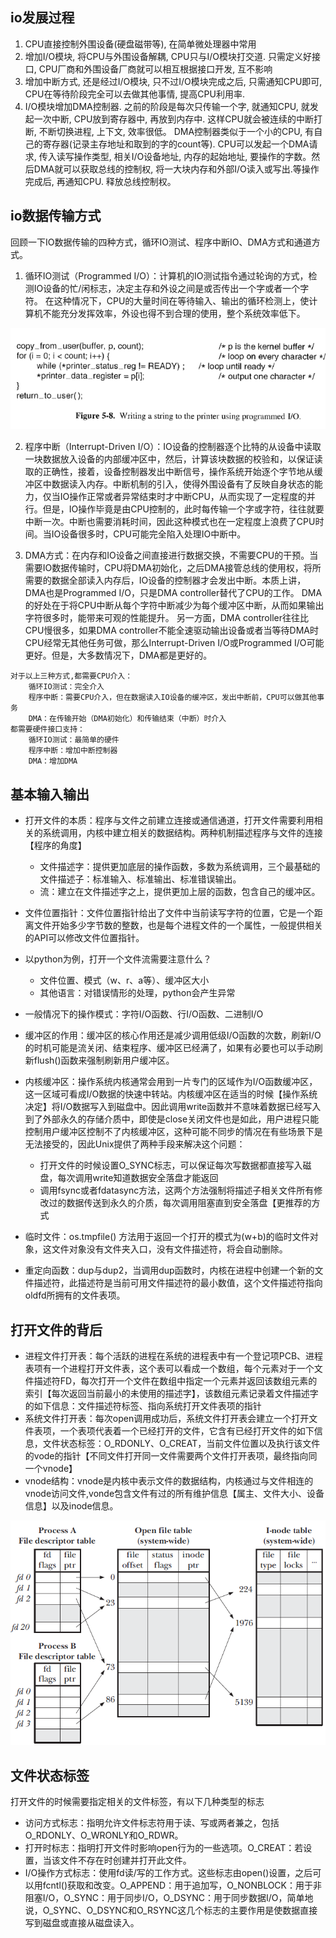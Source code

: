 ## io发展过程

1. CPU直接控制外围设备(硬盘磁带等), 在简单微处理器中常用
2. 增加I/O模块, 将CPU与外围设备解耦, CPU只与I/O模块打交道. 只需定义好接口, CPU厂商和外围设备厂商就可以相互根据接口开发, 互不影响
3. 增加中断方式, 还是经过I/O模块, 只不过I/O模块完成之后, 只需通知CPU即可, CPU在等待阶段完全可以去做其他事情, 提高CPU利用率.
4. I/O模块增加DMA控制器. 之前的阶段是每次只传输一个字, 就通知CPU, 就发起一次中断, CPU放到寄存器中, 再放到内存中. 这样CPU就会被连续的中断打断, 不断切换进程, 上下文, 效率很低。
DMA控制器类似于一个小的CPU, 有自己的寄存器(记录主存地址和取到的字的count等). CPU可以发起一个DMA请求, 传入读写操作类型, 相关I/O设备地址, 内存的起始地址, 
要操作的字数。然后DMA就可以获取总线的控制权, 将一大块内存和外部I/O读入或写出.等操作完成后, 再通知CPU. 释放总线控制权。


## io数据传输方式

回顾一下IO数据传输的四种方式，循环IO测试、程序中断IO、DMA方式和通道方式。

1. 循环IO测试（Programmed I/O）：计算机的IO测试指令通过轮询的方式，检测IO设备的忙/闲标志，决定主存和外设之间是或否传出一个字或者一个字符。
   在这种情况下，CPU的大量时间在等待输入、输出的循环检测上，使计算机不能充分发挥效率，外设也得不到合理的使用，整个系统效率低下。

![avatar](static/1.png)

2. 程序中断（Interrupt-Driven I/O）：IO设备的控制器逐个比特的从设备中读取一块数据放入设备的内部缓冲区中，然后，计算该块数据的校验和，以保证读取的正确性，接着，设备控制器发出中断信号，操作系统开始逐个字节地从缓冲区中数据读入内存。中断机制的引入，使得外围设备有了反映自身状态的能力，仅当IO操作正常或者异常结束时才中断CPU，从而实现了一定程度的并行。但是，IO操作毕竟是由CPU控制的，此时每传输一个字或字符，往往就要中断一次。中断也需要消耗时间，因此这种模式也在一定程度上浪费了CPU时间。当IO设备很多时，CPU可能完全陷入处理IO中断中。

3. DMA方式：在内存和IO设备之间直接进行数据交换，不需要CPU的干预。当需要IO数据传输时，CPU将DMA初始化，之后DMA接管总线的使用权，将所需要的数据全部读入内存后，IO设备的控制器才会发出中断。本质上讲， DMA也是Programmed I/O，只是DMA controller替代了CPU的工作。
  DMA的好处在于将CPU中断从每个字符中断减少为每个缓冲区中断，从而如果输出字符很多时，能带来可观的性能提升。
  另一方面，DMA controller往往比CPU慢很多，如果DMA controller不能全速驱动输出设备或者当等待DMA时CPU经常无其他任务可做，那么Interrupt-Driven I/O或Programmed I/O可能更好。但是，大多数情况下，DMA都是更好的。

```
对于以上三种方式,都需要CPU介入：
    循环IO测试：完全介入
    程序中断：需要CPU介入，但在数据读入IO设备的缓冲区，发出中断前，CPU可以做其他事务
    DMA：在传输开始（DMA初始化）和传输结束（中断）时介入
都需要硬件接口支持：
    循环IO测试：最简单的硬件
    程序中断：增加中断控制器
    DMA：增加DMA
```


## 基本输入输出

* 打开文件的本质：程序与文件之前建立连接或通信通道，打开文件需要利用相关的系统调用，内核中建立相关的数据结构。两种机制描述程序与文件的连接【程序的角度】
    * 文件描述字：提供更加底层的操作函数，多数为系统调用，三个最基础的文件描述子：标准输入、标准输出、标准错误输出。
    * 流：建立在文件描述字之上，提供更加上层的函数，包含自己的缓冲区。
* 文件位置指针：文件位置指针给出了文件中当前读写字符的位置，它是一个距离文件开始多少字节数的整数，也是每个进程文件的一个属性，一般提供相关的API可以修改文件位置指针。
* 以python为例，打开一个文件流需要注意什么？
    * 文件位置、模式（w、r、a等）、缓冲区大小
    * 其他语言：对错误情形的处理，python会产生异常
* 一般情况下的操作模式：字符I/O函数、行I/O函数、二进制I/O
* 缓冲区的作用：缓冲区的核心作用还是减少调用低级I/O函数的次数，刷新I/O的时机可能是流关闭、结束程序、缓冲区已经满了，如果有必要也可以手动刷新flush()函数来强制刷新用户缓冲区。


* 内核缓冲区：操作系统内核通常会用到一片专门的区域作为I/O函数缓冲区，这一区域可看成I/O数据的快速中转站。内核缓冲区在适当的时候【操作系统决定】将I/O数据写入到磁盘中。因此调用write函数并不意味着数据已经写入到了外部永久的存储介质中，即使是close关闭文件也是如此，用户进程只能控制用户缓冲区控制不了内核缓冲区，这种可能不同步的情况在有些场景下是无法接受的，因此Unix提供了两种手段来解决这个问题：
    * 打开文件的时候设置O_SYNC标志，可以保证每次写数据都直接写入磁盘，每次调用write知道数据安全落盘才能返回
    * 调用fsync或者fdatasync方法，这两个方法强制将描述子相关文件所有修改过的数据传送到永久的介质，每次调用阻塞直到安全落盘【更推荐的方式
    
* 临时文件：os.tmpfile() 方法用于返回一个打开的模式为(w+b)的临时文件对象，这文件对象没有文件夹入口，没有文件描述符，将会自动删除。
* 重定向函数：dup与dup2，当调用dup函数时，内核在进程中创建一个新的文件描述符，此描述符是当前可用文件描述符的最小数值，这个文件描述符指向oldfd所拥有的文件表项。

## 打开文件的背后

* 进程文件打开表：每个活跃的进程在系统的进程表中有一个登记项PCB、进程表项有一个进程打开文件表，这个表可以看成一个数组，每个元素对于一个文件描述符FD，每次打开一个文件在数组中指定一个元素并返回该数组元素的索引【每次返回当前最小的未使用的描述字】，该数组元素记录着文件描述字的如下信息：文件描述符标签、指向系统打开文件表项的指针
* 系统文件打开表：每次open调用成功后，系统文件打开表会建立一个打开文件表项，一个表项代表着一个已经打开的文件，它含有已经打开文件的如下信息，文件状态标签：O_RDONLY、O_CREAT，当前文件位置以及执行该文件的vode的指针【不同文件打开同一文件需要两个文件打开表项，最终指向同一个vnode】
* vnode结构：vnode是内核中表示文件的数据结构，内核通过与文件相连的vnode访问文件,vonde包含文件有过的所有维护信息【属主、文件大小、设备信息】以及inode信息。

![avatar](static/2.png)

## 文件状态标签

打开文件的时候需要指定相关的文件标签，有以下几种类型的标志

* 访问方式标志：指明允许文件标志符用于读、写或两者兼之，包括O_RDONLY、O_WRONLY和O_RDWR。
* 打开时标志：指明打开文件时影响open行为的一些选项。O_CREAT：若设置，当该文件不存在时创建并打开此文件。
* I/O操作方式标志：使用fd读/写的工作方式。这些标志由open()设置，之后可以用fcntl()获取和改变。O_APPEND：用于追加写，O_NONBLOCK：用于非阻塞I/O，O_SYNC：用于同步I/O，O_DSYNC：用于同步数据I/O，简单地说，O_SYNC、O_DSYNC和O_RSYNC这几个标志的主要作用是使数据直接写到磁盘或直接从磁盘读入。
